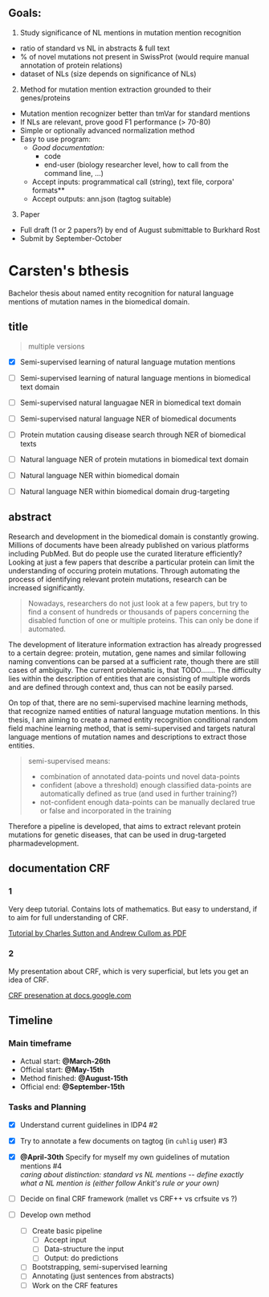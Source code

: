 ## Goals:

1. Study significance of NL mentions in mutation mention recognition
  * ratio of standard vs NL in abstracts & full text
  * % of novel mutations not present in SwissProt (would require manual annotation of protein relations)
  * dataset of NLs (size depends on significance of NLs)
2. Method for mutation mention extraction grounded to their genes/proteins
  * Mutation mention recognizer better than tmVar for standard mentions
  * If NLs are relevant, prove good F1 performance (> 70-80)
  * Simple or optionally advanced normalization method
  * Easy to use program:
    * *Good documentation:*
      * code
      * end-user (biology researcher level, how to call from the command line, ...)
    * Accept inputs: programmatical call (string), text file, corpora' formats**
    * Accept outputs: ann.json (tagtog suitable)   
3. Paper
  * Full draft (1 or 2 papers?) by end of August submittable to Burkhard Rost
  * Submit by September-October




# Carsten's bthesis

Bachelor thesis about named entity recognition for natural language mentions of mutation names in the biomedical domain.

## title
> multiple versions

- [X] Semi-supervised learning of natural language mutation mentions
- [ ] Semi-supervised learning of natural language mentions in biomedical text domain
- [ ] Semi-supervised natural languagae NER in biomedical text domain
- [ ] Semi-supervised natural language NER of biomedical documents
- [ ] Protein mutation causing disease search through NER of biomedical texts
- [ ] Natural language NER of protein mutations in biomedical text domain
- [ ] Natural language NER within biomedical domain
- [ ] Natural language NER within biomedical domain drug-targeting


## abstract
Research and development in the biomedical domain is constantly growing. Millions of documents have been already published on various platforms including PubMed. But do people use the curated literature efficiently?
Looking at just a few papers that describe a particular protein can limit the understanding of occuring protein mutations. Through automating the process of identifying relevant protein mutations, research can be increased significantly.
> Nowadays, researchers do not just look at a few papers, but try to find a consent of hundreds or thousands of papers concerning the disabled function of one or multiple proteins. This can only be done if automated.

The development of literature information extraction has already progressed to a certain degree: protein, mutation, gene names and similar following naming conventions can be parsed at a sufficient rate, though there are still cases of ambiguity. The current problematic is, that TODO.......
The difficulty lies within the description of entities that are consisting of multiple words and are defined through context and, thus can not be easily parsed.

On top of that, there are no semi-supervised machine learning methods, that recognize named entities of natural language mutation mentions. In this thesis, I am aiming to create a named entity recognition conditional random field machine learning method, that is semi-supervised and targets natural language mentions of mutation names and descriptions to extract those entities.
> semi-supervised means:
> - combination of annotated data-points und novel data-points
> - confident (above a threshold) enough classified data-points are automatically defined as true (and used in further training?)
> - not-confident enough data-points can be manually declared true or false and incorporated in the training


Therefore a pipeline is developed, that aims to extract relevant protein mutations for genetic diseases, that can be used in drug-targeted pharmadevelopment.


## documentation CRF

### 1

Very deep tutorial. Contains lots of mathematics. But easy to understand, if to aim for full understanding of CRF.

[Tutorial by Charles Sutton and Andrew Cullom as PDF](http://people.cs.umass.edu/~mccallum/papers/crf-tutorial.pdf)

### 2

My presentation about CRF, which is very superficial, but lets you get an idea of CRF.

[CRF presenation at docs.google.com](https://docs.google.com/presentation/d/1Sq9a-y_2WW3I7gXBK-IUZx6eNG7vhJO1UfwX7MqWdgc/pub?start=false&loop=false&delayms=5000)


## Timeline

### Main timeframe

* Actual start: **@March-26th**
* Official start: **@May-15th**
* Method finished: **@August-15th**
* Official end: **@September-15th**


### Tasks and Planning

* [X] Understand current guidelines in IDP4 #2
* [X] Try to annotate a few documents on tagtog (in `cuhlig` user) #3
* [X] **@April-30th** Specify for myself my own guidelines of mutation mentions #4  
  *caring about distinction: standard vs NL mentions -- define exactly what a NL mention is (either follow Ankit's rule or your own)*


* [ ] Decide on final CRF framework (mallet vs CRF++ vs crfsuite vs ?)

* [ ] Develop own method
  * [ ] Create basic pipeline
    * [ ] Accept input
    * [ ] Data-structure the input
    * [ ] Output: do predictions
  * [ ] Bootstrapping, semi-supervised learning
  * [ ] Annotating (just sentences from abstracts)
  * [ ] Work on the CRF features
